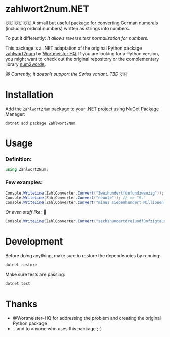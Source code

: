 # zahlwort2num.NET

:de: :de: :de:
A small but useful package for converting German numerals (including ordinal numbers) written as strings into numbers.

To put it differently: _It allows reverse text normalization for numbers_.

This package is a .NET adaptation of the original Python package [zahlwort2num](https://pypi.org/project/zahlwort2num/) by [Wortmeister HQ](https://github.com/Wortmeister-HQ). If you are looking for a Python version, you might want to check out the original repository or the complementary library [num2words](https://github.com/savoirfairelinux/num2words).

:crying_cat_face: _Currently, it doesn't support the Swiss variant. TBD_ :switzerland:

# Installation

Add the `Zahlwort2Num` package to your .NET project using NuGet Package Manager:

```
dotnet add package Zahlwort2Num
```

# Usage

### Definition:

```csharp
using Zahlwort2Num;
```

### Few examples:

```csharp
Console.WriteLine(ZahlConverter.Convert("Zweihundertfünfundzwanzig")); // => 225
Console.WriteLine(ZahlConverter.Convert("neunte")); // => "9."
Console.WriteLine(ZahlConverter.Convert("minus siebenhundert Millionen achtundsiebzig")); // => -700000078
```

_Or even stuff like:_ :see_no_evil:

```csharp
Console.WriteLine(ZahlConverter.Convert("sechshundertdreiundfünfzigtausendfünfhunderteinundzwanzig")); // => 653521
```

# Development
Before doing anything, make sure to restore the dependencies by running:

```bash
dotnet restore
```

Make sure tests are passing:

```bash
dotnet test
```

# Thanks 
- @Wortmeister-HQ for addressing the problem and creating the original Python package
- ...and to anyone who uses this package ;-)
